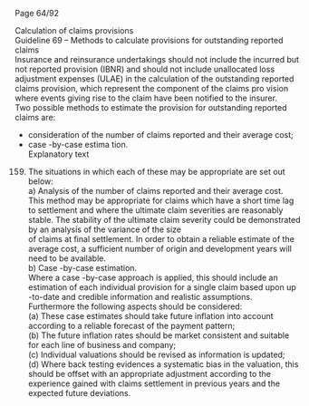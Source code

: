  
Page 64/92 
 
Calculation of claims provisions  
Guideline 69 – Methods to calculate provisions for outstanding reported claims  
Insurance and reinsurance undertakings should not include the incurred but not reported 
provision (IBNR) and should not include unallocated loss adjustment expenses (ULAE) in the 
calculation of the outstanding reported claims provision, which represent the component of 
the claims pro vision where events giving rise to the claim have been notified to the insurer.  
Two possible methods to estimate the provision for outstanding reported claims are:  
- consideration of the number of claims reported and their average cost;  
- case -by-case estima tion.  
Explanatory text  
159. The situations in which each of these may be appropriate are set out below:  
a) Analysis of the number of claims reported and their average cost.  
This method may be appropriate for claims which have a short time lag to settlement 
and where the ultimate claim severities are reasonably stable. The stability of the ultimate claim severity could be demonstrated by an analysis of the variance of the size  
of claims at final settlement. In order to obtain a reliable estimate of the average cost, a sufficient number of origin and development years will need to be available.   
b) Case -by-case estimation.  
Where a case -by-case approach is applied, this should include an estimation of each 
individual provision for a single claim based upon up -to-date and credible information 
and realistic assumptions. Furthermore the following aspects should be considered:  
(a) These case estimates should take future inflation into account according to a 
reliable forecast of the payment pattern;  
(b) The future inflation rates should be market consistent and suitable for each line of business and company;  
(c) Individual valuations should be revised as information is updated;  
(d) Where back testing evidences a systematic bias in the valuation, this should be 
offset with an appropriate adjustment according to the experience gained with 
claims settlement in previous years and the expected future deviations.  
